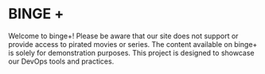 # BINGE + 
Welcome to binge+! Please be aware that our site does not support or provide access to pirated movies or series. The content available on binge+ is solely for demonstration purposes. This project is designed to showcase our DevOps tools and practices.
